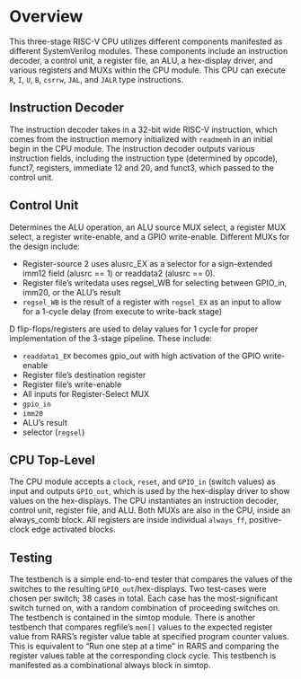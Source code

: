 # Overview
This three-stage RISC-V CPU utilizes different components manifested as different SystemVerilog modules.  These components include an instruction decoder, a control unit, a register file, an ALU, a hex-display driver, and various registers and MUXs within the CPU module.  This CPU can execute `R`, `I`, `U`, `B`, `csrrw`, `JAL`, and `JALR` type instructions.

## Instruction Decoder
The instruction decoder takes in a 32-bit wide RISC-V instruction, which comes from the instruction memory initialized with `readmemh` in an initial begin in the CPU module. The instruction decoder outputs various instruction fields, including the instruction type (determined by opcode), funct7, registers, immediate 12 and 20, and funct3, which passed to the control unit.
## Control Unit
Determines the ALU operation, an ALU source MUX select, a register MUX select, a register write-enable, and a GPIO write-enable.  Different MUXs for the design include:
* Register-source 2 uses alusrc_EX as a selector for a sign-extended imm12 field (alusrc == 1) or readdata2 (alusrc == 0).  
* Register file’s writedata uses regsel_WB for selecting between GPIO_in, imm20, or the ALU’s result
* `regsel_WB` is the result of a register with `regsel_EX` as an input to allow for a 1-cycle delay (from execute to write-back stage)

D flip-flops/registers are used to delay values for 1 cycle for proper implementation of the 3-stage pipeline.  These include:

* `readdata1_EX` becomes gpio_out with high activation of the GPIO write-enable
* Register file’s destination register
* Register file’s write-enable
* All inputs for Register-Select MUX
* `gpio_in`
* `imm20`
* ALU’s result
* selector (`regsel`)

## CPU Top-Level
The CPU module accepts a `clock`, `reset`, and `GPIO_in` (switch values) as input and outputs `GPIO_out`, which is used by the hex-display driver to show values on the hex-displays.  The CPU instantiates an instruction decoder, control unit, register file, and ALU.  Both MUXs are also in the CPU, inside an always_comb block.  All registers are inside individual `always_ff`, positive-clock edge activated blocks.

## Testing
The testbench is a simple end-to-end tester that compares the values of the switches to the resulting `GPIO_out`/hex-displays.  Two test-cases were chosen per switch; 38 cases in total.  Each case has the most-significant switch turned on, with a random combination of proceeding switches on.  The testbench is contained in the simtop module.  There is another testbench that compares regfile’s `mem[]` values to the expected register value from RARS’s register value table at specified program counter values.  This is equivalent to “Run one step at a time” in RARS and comparing the register values table at the corresponding clock cycle.  This testbench is manifested as a combinational always block in simtop.
